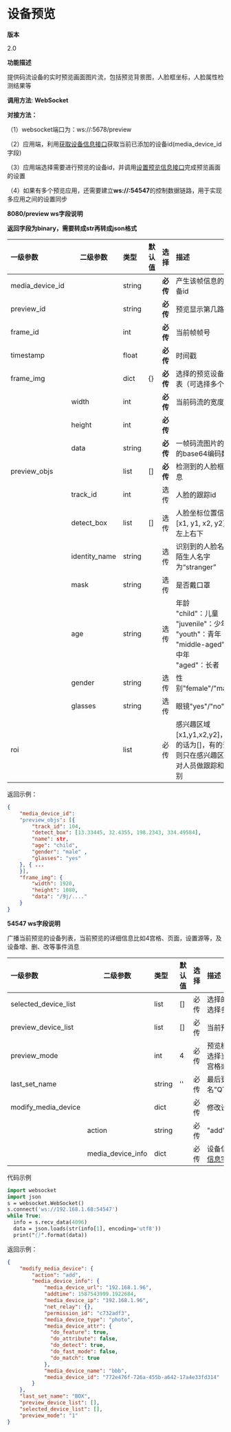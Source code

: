 # 设备预览

**版本**

2.0

**功能描述**

提供码流设备的实时预览画面图片流，包括预览背景图，人脸框坐标，人脸属性检测结果等

**调用方法**: **WebSocket**

**对接方法：**

（1）websocket端口为：ws://<IP>:5678/preview

（2）应用端，利用[获取设备信息接口](2-get-device.md)获取当前已添加的设备id(media_device_id字段)

（3）应用端选择需要进行预览的设备id，并调用[设置预览信息接口](6-set-preview.md)完成预览画面的设置

（4）如果有多个预览应用，还需要建立**ws://<IP>:54547**的控制数据链路，用于实现多应用之间的设置同步

**8080/preview ws字段说明**

**返回字段为binary，需要转成str再转成json格式**

| 一级参数        | 二级参数      | 类型   | 默认值 | 选择     | 描述                                                         | 举例 |
| :-------------- | ------------- | :----- | ------ | :------- | :----------------------------------------------------------- | ---- |
| media_device_id |               | string |        | **必传** | 产生该帧信息的设备id                                         |      |
| preview_id      |               | string |        | **必传** | 预览显示第几路                                               | "0"  |
| frame_id        |               | int    |        | **必传** | 当前帧帧号                                                   |      |
| timestamp       |               | float  |        | **必传** | 时间戳                                                       |      |
| frame_img       |               | dict   | {}     | **必传** | 选择的预览设备列表（可选择多个                               |      |
|                 | width         | int    |        | **必传** | 当前码流的宽度                                               |      |
|                 | height        | int    |        | **必传** |                                                              |      |
|                 | data          | string |        | **必传** | 一帧码流图片的jpg的base64编码数据                            |      |
| preview_objs    |               | list   | []     | **必传** | 检测到的人脸框信息                                           |      |
|                 | track_id      | int    |        | 选传     | 人脸的跟踪id                                                 |      |
|                 | detect_box    | list   | []     | 选传     | 人脸坐标位置信息[x1, y1, x2, y2]，左上右下                   |      |
|                 | identity_name | string |        | 选传     | 识别到的人脸名字,陌生人名字为“stranger”                      |      |
|                 | mask          | string |        | 选传     | 是否戴口罩                                                   |      |
|                 | age           | string |        | 选传     | 年龄<br />"child"：儿童<br />"juvenile"：少年<br />"youth"：青年<br />"middle-aged"：中年<br />"aged"：长者 |      |
|                 | gender        | string |        | 选传     | 性别"female"/"male"                                          |      |
|                 | glasses       | string |        | 选传     | 眼镜"yes"/"no"                                               |      |
| roi             |               | list   |        | 必传     | 感兴趣区域[x1,y1,x2,y2]，无的话为[]，有的话则只在感兴趣区域对人员做跟踪和识别 |      |

返回示例：

```json
{
  	"media_device_id":
    "preview_objs": [{
        "track_id": 104,
        "detect_box": [13.33445, 32.4355, 198.2343, 334.49584],
        "name": str,
        "age": "child",
        "gender": "male" ,
        "glasses": "yes"
    }, { ...
    }],
    "frame_img": {
        "width": 1920,
        "height": 1080,
        "data": "/9j/...."
    }
}
```

**54547 ws字段说明**

广播当前预览的设备列表，当前预览的详细信息比如4宫格、页面，设置源等，及设备增、删、改等事件消息

| 一级参数             | 二级参数          | 类型   | 默认值 | 选择 | 描述                                                       | 举例 |
| :------------------- | ----------------- | :----- | ------ | :--- | :--------------------------------------------------------- | ---- |
| selected_device_list |                   | list   | []     | 必传 | 选择的预览设备列表（可选择多个）                           |      |
| preview_device_list  |                   | list   | []     | 必传 | 当前预览的设备列表                                         |      |
| preview_mode         |                   | int    | 4      | 必传 | 预览模式1/4/16<br />选择当前预览为1宫格，4宫格或者是16宫格 |      |
| last_set_name        |                   | string | ''     | 必传 | 最后更新预览信息的设备名"QT"/"WEBUI"                       |      |
| modify_media_device  |                   | dict   |        | 必传 | 修改设备信息                                               |      |
|                      | action            | string |        | 必传 | "add"/"delete"/"modify"                                    |      |
|                      | media_device_info | dict   |        | 必传 | 设备信息，字段参考[设备信息字段说明](2-get-device.md)      |      |

代码示例

```p y
import websocket
import json
s = websocket.WebSocket()
s.connect('ws://192.168.1.68:54547')
while True:
  info = s.recv_data(4096)
  data = json.loads(str(info[1], encoding='utf8'))
  print("{}".format(data))
```

返回示例：

```json
{
    "modify_media_device": {
        "action": "add",
        "media_device_info": {
            "media_device_url": "192.168.1.96",
            "addtime": 1587543999.1922684,
            "media_device_ip": "192.168.1.96",
            "net_relay": {},
            "permission_id": "c732adf3",
            "media_device_type": "photo",
            "media_device_attr": {
              "do_feature": true,
              "do_attribute": false,
              "do_detect": true,
              "do_fast_mode": false,
              "do_match": true
            },
            "media_device_name": "bbb",
            "media_device_id": "772e476f-726a-455b-a642-17a4e33fd314"
        }
    },
    "last_set_name": "BOX",
    "preview_device_list": [],
    "selected_device_list": [],
    "preview_mode": "1"
}
```

